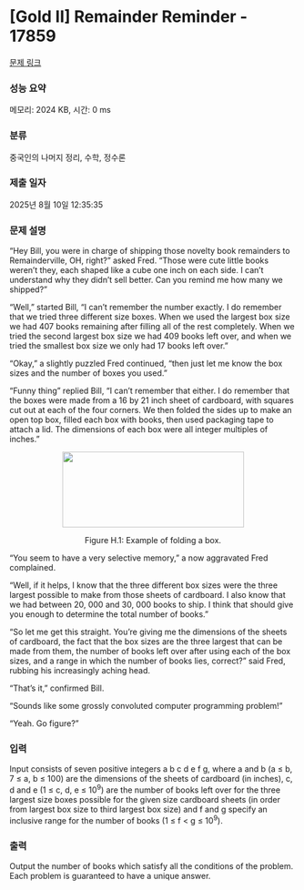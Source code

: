 # [Gold II] Remainder Reminder - 17859 

[문제 링크](https://www.acmicpc.net/problem/17859) 

### 성능 요약

메모리: 2024 KB, 시간: 0 ms

### 분류

중국인의 나머지 정리, 수학, 정수론

### 제출 일자

2025년 8월 10일 12:35:35

### 문제 설명

<p>“Hey Bill, you were in charge of shipping those novelty book remainders to Remainderville, OH, right?” asked Fred. “Those were cute little books weren’t they, each shaped like a cube one inch on each side. I can’t understand why they didn’t sell better. Can you remind me how many we shipped?”</p>

<p>“Well,” started Bill, “I can’t remember the number exactly. I do remember that we tried three different size boxes. When we used the largest box size we had 407 books remaining after filling all of the rest completely. When we tried the second largest box size we had 409 books left over, and when we tried the smallest box size we only had 17 books left over.”</p>

<p>“Okay,” a slightly puzzled Fred continued, “then just let me know the box sizes and the number of boxes you used.”</p>

<p>“Funny thing” replied Bill, “I can’t remember that either. I do remember that the boxes were made from a 16 by 21 inch sheet of cardboard, with squares cut out at each of the four corners. We then folded the sides up to make an open top box, filled each box with books, then used packaging tape to attach a lid. The dimensions of each box were all integer multiples of inches.”</p>

<p style="text-align: center;"><img alt="" src="https://upload.acmicpc.net/b05a87e7-dc91-42a2-b667-e7b422cde1ee/-/preview/" style="width: 319px; height: 133px;"></p>

<p style="text-align: center;">Figure H.1: Example of folding a box.</p>

<p>“You seem to have a very selective memory,” a now aggravated Fred complained.</p>

<p>“Well, if it helps, I know that the three different box sizes were the three largest possible to make from those sheets of cardboard. I also know that we had between 20, 000 and 30, 000 books to ship. I think that should give you enough to determine the total number of books.”</p>

<p>“So let me get this straight. You’re giving me the dimensions of the sheets of cardboard, the fact that the box sizes are the three largest that can be made from them, the number of books left over after using each of the box sizes, and a range in which the number of books lies, correct?” said Fred, rubbing his increasingly aching head.</p>

<p>“That’s it,” confirmed Bill.</p>

<p>“Sounds like some grossly convoluted computer programming problem!”</p>

<p>“Yeah. Go figure?”</p>

### 입력 

 <p>Input consists of seven positive integers a b c d e f g, where a and b (a ≤ b, 7 ≤ a, b ≤ 100) are the dimensions of the sheets of cardboard (in inches), c, d and e (1 ≤ c, d, e ≤ 10<sup>9</sup>) are the number of books left over for the three largest size boxes possible for the given size cardboard sheets (in order from largest box size to third largest box size) and f and g specify an inclusive range for the number of books (1 ≤ f < g ≤ 10<sup>9</sup>).</p>

### 출력 

 <p>Output the number of books which satisfy all the conditions of the problem. Each problem is guaranteed to have a unique answer.</p>

